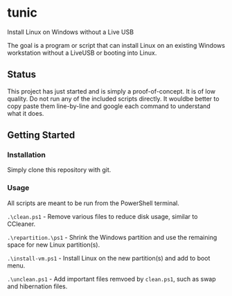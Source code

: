 # tunic

Install Linux on Windows without a Live USB

The goal is a program or script that can install Linux on an existing Windows workstation without a LiveUSB or booting into Linux.

## Status

This project has just started and is simply a proof-of-concept.  It is of low quality.
Do not run any of the included scripts directly.
It wouldbe better to copy paste them line-by-line and google each command to understand what it does.

## Getting Started

### Installation

Simply clone this repository with git.

### Usage

All scripts are meant to be run from the PowerShell terminal.

`.\clean.ps1` - Remove various files to reduce disk usage, similar to CCleaner.

`.\repartition.\ps1` - Shrink the Windows partition and use the remaining space for new Linux partition(s).

`.\install-vm.ps1` - Install Linux on the new partition(s) and add to boot menu.

`.\unclean.ps1` - Add important files remvoed by `clean.ps1`, such as swap and hibernation files.
